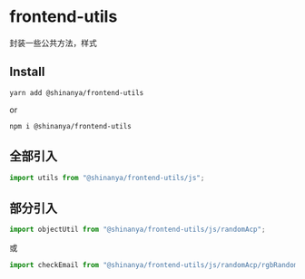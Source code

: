 <!--
 * @Description:
 * @Author: h.ss
 * @Date: 2023-03-20 10:07:31
 * @LastEditors: h.ss
 * @LastEditTime: 2023-03-20 17:47:44
-->

# frontend-utils

封装一些公共方法，样式

## Install

```shell script
yarn add @shinanya/frontend-utils
```

or

```shell script
npm i @shinanya/frontend-utils
```

## 全部引入

```javascript
import utils from "@shinanya/frontend-utils/js";
```

## 部分引入

```javascript
import objectUtil from "@shinanya/frontend-utils/js/randomAcp";
```

或

```javascript
import checkEmail from "@shinanya/frontend-utils/js/randomAcp/rgbRandom";
```
